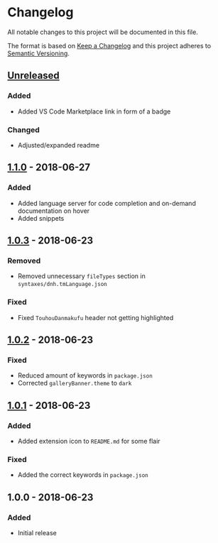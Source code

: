 # Changelog

All notable changes to this project will be documented in this file.

The format is based on [Keep a Changelog](http://keepachangelog.com/en/1.0.0/)
and this project adheres to [Semantic Versioning](http://semver.org/spec/v2.0.0.html).

## [Unreleased]

### Added

+ Added VS Code Marketplace link in form of a badge

### Changed

+ Adjusted/expanded readme

## [1.1.0] - 2018-06-27

### Added

+ Added language server for code completion and on-demand documentation on
  hover
+ Added snippets

## [1.0.3] - 2018-06-23

### Removed

+ Removed unnecessary `fileTypes` section in `syntaxes/dnh.tmLanguage.json`

### Fixed

+ Fixed `TouhouDanmakufu` header not getting highlighted

## [1.0.2] - 2018-06-23

### Fixed

+ Reduced amount of keywords in `package.json`
+ Corrected `galleryBanner.theme` to `dark`

## [1.0.1] - 2018-06-23

### Added

+ Added extension icon to `README.md` for some flair

### Fixed

+ Added the correct keywords in `package.json`

## 1.0.0 - 2018-06-23

### Added

+ Initial release

[Unreleased]: https://github.com/mserajnik/dnh/compare/1.1.0...develop
[1.1.0]: https://github.com/mserajnik/dnh/compare/1.0.3...1.1.0
[1.0.3]: https://github.com/mserajnik/dnh/compare/1.0.2...1.0.3
[1.0.2]: https://github.com/mserajnik/dnh/compare/1.0.1...1.0.2
[1.0.1]: https://github.com/mserajnik/dnh/compare/1.0.0...1.0.1
